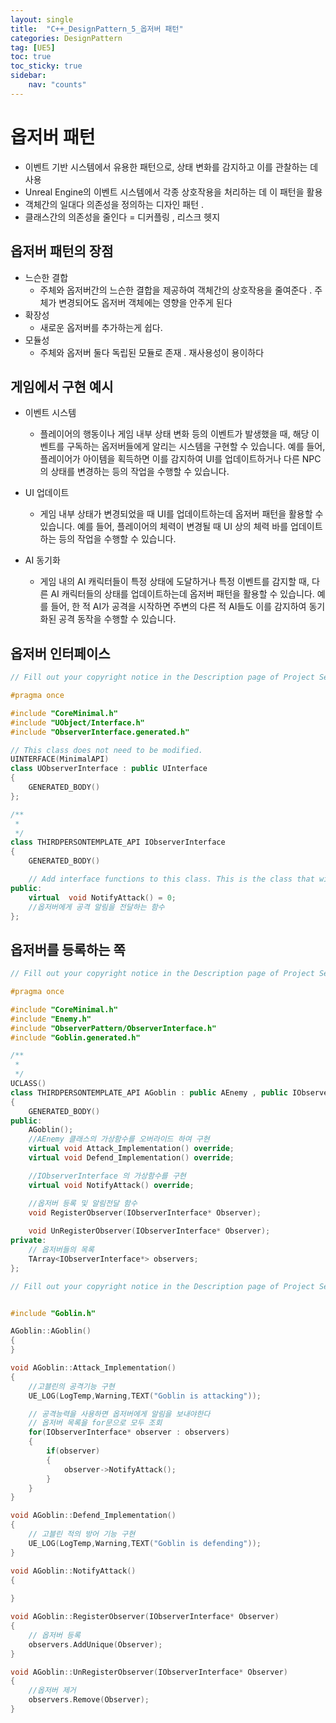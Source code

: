 ```yaml
---
layout: single
title:  "C++_DesignPattern_5_옵저버 패턴"
categories: DesignPattern
tag: [UE5]
toc: true
toc_sticky: true
sidebar:
    nav: "counts"
---
```


# 옵저버 패턴
* 이벤트 기반 시스템에서 유용한 패턴으로, 상태 변화를 감지하고 이를 관찰하는 데 사용
* Unreal Engine의 이벤트 시스템에서 각종 상호작용을 처리하는 데 이 패턴을 활용
* 객체간의 일대다 의존성을 정의하는 디자인 패턴 .
* 클래스간의 의존성을 줄인다 = 디커플링 , 리스크 헷지

## 옵저버 패턴의 장점
   
* 느슨한 결합
   * 주체와 옵저버간의 느슨한 결합을 제공하여 객체간의 상호작용을 줄여준다 . 주체가 변경되어도 옵저버 객체에는 영향을 안주게 된다
* 확장성
   * 새로운 옵저버를 추가하는게 쉽다.
* 모듈성
   * 주체와 옵저버 둘다 독립된 모듈로 존재 . 재사용성이 용이하다

## 게임에서 구현 예시

* 이벤트 시스템
    * 플레이어의 행동이나 게임 내부 상태 변화 등의 이벤트가 발생했을 때, 해당 이벤트를 구독하는 옵저버들에게 알리는 시스템을 구현할 수 있습니다. 예를 들어, 플레이어가 아이템을 획득하면 이를 감지하여 UI를 업데이트하거나 다른 NPC의 상태를 변경하는 등의 작업을 수행할 수 있습니다.
       
* UI 업데이트
    * 게임 내부 상태가 변경되었을 때 UI를 업데이트하는데 옵저버 패턴을 활용할 수 있습니다. 예를 들어, 플레이어의 체력이 변경될 때 UI 상의 체력 바를 업데이트하는 등의 작업을 수행할 수 있습니다.
       
* AI 동기화
    * 게임 내의 AI 캐릭터들이 특정 상태에 도달하거나 특정 이벤트를 감지할 때, 다른 AI 캐릭터들의 상태를 업데이트하는데 옵저버 패턴을 활용할 수 있습니다. 예를 들어, 한 적 AI가 공격을 시작하면 주변의 다른 적 AI들도 이를 감지하여 동기화된 공격 동작을 수행할 수 있습니다.

   
## 옵저버 인터페이스
   
```cpp
// Fill out your copyright notice in the Description page of Project Settings.

#pragma once

#include "CoreMinimal.h"
#include "UObject/Interface.h"
#include "ObserverInterface.generated.h"

// This class does not need to be modified.
UINTERFACE(MinimalAPI)
class UObserverInterface : public UInterface
{
	GENERATED_BODY()
};

/**
 * 
 */
class THIRDPERSONTEMPLATE_API IObserverInterface
{
	GENERATED_BODY()

	// Add interface functions to this class. This is the class that will be inherited to implement this interface.
public:
	virtual  void NotifyAttack() = 0;
	//옵저버에게 공격 알림을 전달하는 함수
};

```
   

## 옵저버를 등록하는 쪽
   
```cpp
// Fill out your copyright notice in the Description page of Project Settings.

#pragma once

#include "CoreMinimal.h"
#include "Enemy.h"
#include "ObserverPattern/ObserverInterface.h"
#include "Goblin.generated.h"

/**
 * 
 */
UCLASS()
class THIRDPERSONTEMPLATE_API AGoblin : public AEnemy , public IObserverInterface
{
	GENERATED_BODY()
public:
	AGoblin();
	//AEnemy 클래스의 가상함수를 오버라이드 하여 구현
	virtual void Attack_Implementation() override;
	virtual void Defend_Implementation() override;

	//IObserverInterface 의 가상함수를 구현
	virtual void NotifyAttack() override;

	//옵저버 등록 및 알림전달 함수
	void RegisterObserver(IObserverInterface* Observer);
	
	void UnRegisterObserver(IObserverInterface* Observer);
private:
    // 옵저버들의 목록
	TArray<IObserverInterface*> observers;
};

```   
```cpp
// Fill out your copyright notice in the Description page of Project Settings.


#include "Goblin.h"

AGoblin::AGoblin()
{
}

void AGoblin::Attack_Implementation()
{
	//고블린의 공격기능 구현
	UE_LOG(LogTemp,Warning,TEXT("Goblin is attacking"));

	// 공격능력을 사용하면 옵저버에게 알림을 보내야한다
    // 옵저버 목록을 for문으로 모두 조회 
	for(IObserverInterface* observer : observers)
	{
		if(observer)
		{
			observer->NotifyAttack();
		}
	}
}

void AGoblin::Defend_Implementation()
{
	// 고블린 적의 방어 기능 구현 
	UE_LOG(LogTemp,Warning,TEXT("Goblin is defending"));
}

void AGoblin::NotifyAttack()
{
	
}

void AGoblin::RegisterObserver(IObserverInterface* Observer)
{
	// 옵저버 등록
	observers.AddUnique(Observer);
}

void AGoblin::UnRegisterObserver(IObserverInterface* Observer)
{
	//옵저버 제거
	observers.Remove(Observer);
}

```   